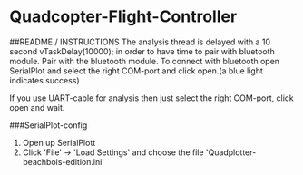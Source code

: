 # Quadcopter-Flight-Controller
##README / INSTRUCTIONS
The analysis thread is delayed with a 10 second vTaskDelay(10000); in order to have time to pair with bluetooth module.
Pair with the bluetooth module.
To connect with bluetooth open SerialPlot and select the right COM-port and click open.(a blue light indicates success)

If you use UART-cable for analysis then just select the right COM-port, click open and wait.

###SerialPlot-config
1. Open up SerialPlott
2. Click 'File' -> 'Load Settings' and choose the file 'Quadplotter-beachbois-edition.ini'
